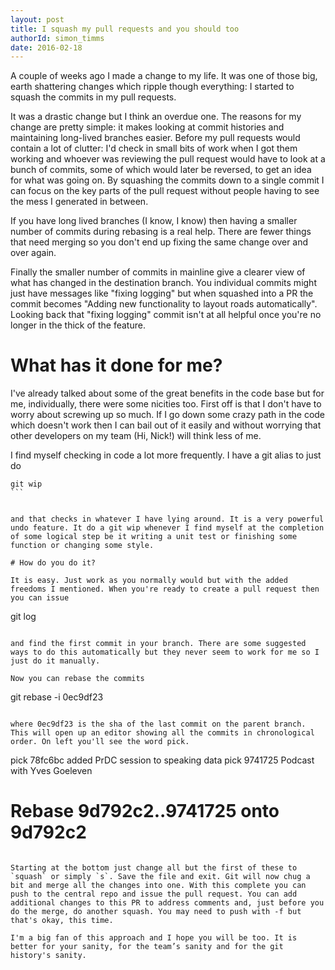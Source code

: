 ```yaml
---
layout: post
title: I squash my pull requests and you should too
authorId: simon_timms
date: 2016-02-18
---
```

A couple of weeks ago I made a change to my life. It was one of those big, earth shattering changes which ripple though everything: I started to squash the commits in my pull requests.

It was a drastic change but I think an overdue one. The reasons for my change are pretty simple: it makes looking at commit histories and maintaining long-lived branches easier. Before my pull requests would contain a lot of clutter: I'd check in small bits of work when I got them working and whoever was reviewing the pull request would have to look at a bunch of commits, some of which would later be reversed, to get an idea for what was going on. By squashing the commits down to a single commit I can focus on the key parts of the pull request without people having to see the mess I generated in between. 

If you have long lived branches (I know, I know) then having a smaller number of commits during rebasing is a real help. There are fewer things that need merging so you don't end up fixing the same change over and over again. 

Finally the smaller number of commits in mainline give a clearer view of what has changed in the destination branch. You individual commits might just have messages like "fixing logging" but when squashed into a PR the commit becomes "Adding new functionality to layout roads automatically". Looking back that "fixing logging" commit isn't at all helpful once you're no longer in the thick of the feature. 

# What has it done for me?

I've already talked about some of the great benefits in the code base but for me, individually, there were some nicities too. First off is that I don't have to worry about screwing up so much. If I go down some crazy path in the code which doesn't work then I can bail out of it easily and without worrying that other developers on my team (Hi, Nick!) will think less of me. 

I find myself checking in code a lot more frequently. I have a git alias to just do 

````
git wip
```


and that checks in whatever I have lying around. It is a very powerful undo feature. It do a git wip whenever I find myself at the completion of some logical step be it writing a unit test or finishing some function or changing some style.  

# How do you do it?

It is easy. Just work as you normally would but with the added freedoms I mentioned. When you're ready to create a pull request then you can issue

````
git log
```

and find the first commit in your branch. There are some suggested ways to do this automatically but they never seem to work for me so I just do it manually. 

Now you can rebase the commits

```
git rebase -i 0ec9df23
```

where 0ec9df23 is the sha of the last commit on the parent branch. This will open up an editor showing all the commits in chronological order. On left you'll see the word pick. 

```
pick 78fc6bc added PrDC session to speaking data
pick 9741725 Podcast with Yves Goeleven

# Rebase 9d792c2..9741725 onto 9d792c2
```

Starting at the bottom just change all but the first of these to `squash` or simply `s`. Save the file and exit. Git will now chug a bit and merge all the changes into one. With this complete you can push to the central repo and issue the pull request. You can add additional changes to this PR to address comments and, just before you do the merge, do another squash. You may need to push with -f but that's okay, this time. 

I'm a big fan of this approach and I hope you will be too. It is better for your sanity, for the team’s sanity and for the git history's sanity.

